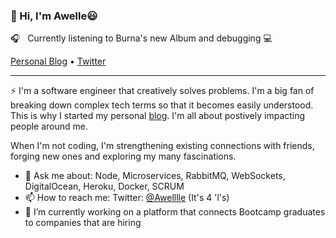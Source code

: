 ### 👋 Hi,  I'm Awelle😃
🎧 &nbsp; Currently listening to Burna's new Album and debugging&nbsp;💻

<p>
  <a href="https://uncomplex.io">Personal Blog</a> •
  <a href="https://twitter.com/awelllle">Twitter</a>
</p>

---

⚡ I'm a software engineer that creatively solves problems. I'm a big fan of breaking down complex tech terms so that it becomes easily understood. This is why I started my personal [blog](https://uncomplex.io). I'm all about postively impacting people around me.

When I'm not coding, I'm strengthening existing connections with friends, forging new ones and exploring my many fascinations.



 - 💬  Ask me about: Node, Microservices, RabbitMQ, WebSockets, DigitalOcean, Heroku, Docker, SCRUM
 - 📫  How to reach me: Twitter: [@Awelllle](https://twitter.com/awelllle) (It's 4 'l's)
 - 🔭 I’m currently working on a platform that connects Bootcamp graduates to companies that are hiring
 
 
 
 
<!--
**awelllle/awelllle** is a ✨ _special_ ✨ repository because its `README.md` (this file) appears on your GitHub profile.

Here are some ideas to get you started:

- 🔭 I’m currently working on ...
- 🌱 I’m currently learning ...
- 👯 I’m looking to collaborate on ...
- 🤔 I’m looking for help with ...
- 💬 Ask me about ...
- 📫 How to reach me: ...
- 😄 Pronouns: ...
- ⚡ Fun fact: ...
-->
